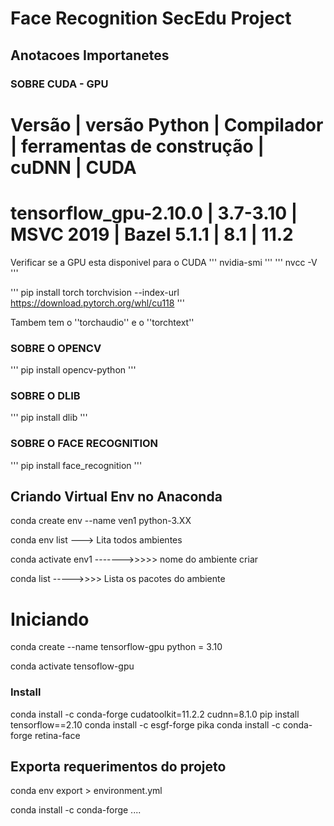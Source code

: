 # Face Recognition SecEdu Project

## Anotacoes Importanetes
[image]:{}

### SOBRE CUDA - GPU

#      Versão	        | versão Python   |	Compilador  |	ferramentas de construção |	cuDNN |	CUDA
# tensorflow_gpu-2.10.0	| 3.7-3.10        |	MSVC 2019   |	Bazel 5.1.1               |	8.1	  | 11.2

Verificar se a GPU esta disponivel para o CUDA
'''
    nvidia-smi
'''
'''
    nvcc -V
'''

'''
    pip install torch torchvision  --index-url https://download.pytorch.org/whl/cu118
'''

Tambem tem o ''torchaudio'' e o ''torchtext''

### SOBRE O OPENCV

'''
    pip install opencv-python
'''

### SOBRE O DLIB

'''
    pip install dlib
'''

### SOBRE O FACE RECOGNITION

'''
    pip install face_recognition
'''

## Criando Virtual Env no Anaconda
conda create env --name ven1 python-3.XX

conda env list  ---> Lita todos ambientes 

conda activate env1  ------->>>>> nome do ambiente criar

conda list  ----->>>> Lista os pacotes do ambiente


# Iniciando 
conda create --name tensorflow-gpu python = 3.10

conda activate tensoflow-gpu
### Install
conda install -c conda-forge cudatoolkit=11.2.2 cudnn=8.1.0
pip install tensorflow==2.10
conda install -c esgf-forge pika
conda install -c conda-forge retina-face

## Exporta requerimentos do projeto
conda env export > environment.yml


conda install -c conda-forge  ....

